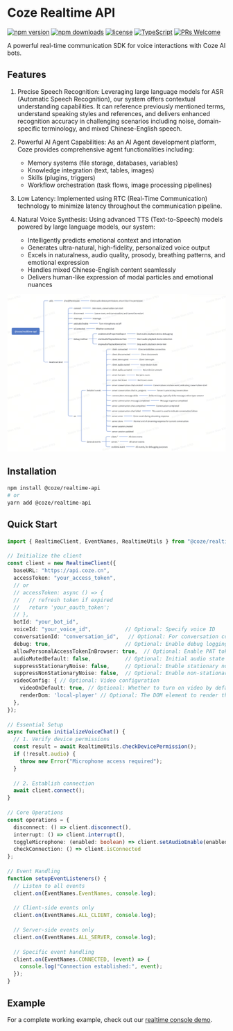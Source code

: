 # Coze Realtime API

[![npm version](https://img.shields.io/npm/v/@coze/realtime-api.svg)](https://www.npmjs.com/package/@coze/realtime-api)
[![npm downloads](https://img.shields.io/npm/dm/@coze/realtime-api.svg)](https://www.npmjs.com/package/@coze/realtime-api)
[![license](https://img.shields.io/npm/l/@coze/realtime-api.svg)](https://github.com/coze-dev/coze-js/blob/main/LICENSE)
[![TypeScript](https://img.shields.io/badge/TypeScript-Ready-blue.svg)](https://www.typescriptlang.org/)
[![PRs Welcome](https://img.shields.io/badge/PRs-welcome-brightgreen.svg)](https://github.com/coze-dev/coze-js/pulls)

A powerful real-time communication SDK for voice interactions with Coze AI bots.

## Features
1. Precise Speech Recognition: Leveraging large language models for ASR (Automatic Speech Recognition), our system offers contextual understanding capabilities. It can reference previously mentioned terms, understand speaking styles and references, and delivers enhanced recognition accuracy in challenging scenarios including noise, domain-specific terminology, and mixed Chinese-English speech.

2. Powerful AI Agent Capabilities: As an AI Agent development platform, Coze provides comprehensive agent functionalities including:
   - Memory systems (file storage, databases, variables)
   - Knowledge integration (text, tables, images)
   - Skills (plugins, triggers)
   - Workflow orchestration (task flows, image processing pipelines)

3. Low Latency: Implemented using RTC (Real-Time Communication) technology to minimize latency throughout the communication pipeline.

4. Natural Voice Synthesis: Using advanced TTS (Text-to-Speech) models powered by large language models, our system:
   - Intelligently predicts emotional context and intonation
   - Generates ultra-natural, high-fidelity, personalized voice output
   - Excels in naturalness, audio quality, prosody, breathing patterns, and emotional expression
   - Handles mixed Chinese-English content seamlessly
   - Delivers human-like expression of modal particles and emotional nuances

![api-overview](./assets/api-overview.png)

## Installation

```bash
npm install @coze/realtime-api
# or
yarn add @coze/realtime-api
```

## Quick Start

```ts
import { RealtimeClient, EventNames, RealtimeUtils } from "@coze/realtime-api";

// Initialize the client
const client = new RealtimeClient({
  baseURL: "https://api.coze.cn",
  accessToken: "your_access_token",
  // or
  // accessToken: async () => {
  //   // refresh token if expired
  //   return 'your_oauth_token';
  // },
  botId: "your_bot_id",
  voiceId: "your_voice_id",           // Optional: Specify voice ID
  conversationId: "conversation_id",   // Optional: For conversation continuity
  debug: true,                        // Optional: Enable debug logging
  allowPersonalAccessTokenInBrowser: true,  // Optional: Enable PAT token usage in browser
  audioMutedDefault: false,           // Optional: Initial audio state (default: false)
  suppressStationaryNoise: false,     // Optional: Enable stationary noise suppression(default: false)
  suppressNonStationaryNoise: false,  // Optional: Enable non-stationary noise suppression(default: false)
  videoConfig: { // Optional: Video configuration
    videoOnDefault: true, // Optional: Whether to turn on video by default, defaults to true
    renderDom: 'local-player' // Optional: The DOM element to render the video stream to
  },
});

// Essential Setup
async function initializeVoiceChat() {
  // 1. Verify device permissions
  const result = await RealtimeUtils.checkDevicePermission();
  if (!result.audio) {
    throw new Error("Microphone access required");
  }

  // 2. Establish connection
  await client.connect();
}

// Core Operations
const operations = {
  disconnect: () => client.disconnect(),
  interrupt: () => client.interrupt(),
  toggleMicrophone: (enabled: boolean) => client.setAudioEnable(enabled),
  checkConnection: () => client.isConnected
};

// Event Handling
function setupEventListeners() {
  // Listen to all events
  client.on(EventNames.EventNames, console.log);

  // Client-side events only
  client.on(EventNames.ALL_CLIENT, console.log);

  // Server-side events only
  client.on(EventNames.ALL_SERVER, console.log);

  // Specific event handling
  client.on(EventNames.CONNECTED, (event) => {
    console.log("Connection established:", event);
  });
}
```

## Example
For a complete working example, check out our [realtime console demo](../../examples/realtime-console).
